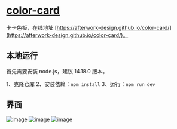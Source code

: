 # [color-card](https://afterwork-design.github.io/color-card/)

卡卡色板，在线地址 [https://afterwork-design.github.io/color-card/](https://afterwork-design.github.io/color-card/)。

## 本地运行

首先需要安装 node.js，建议 14.18.0 版本。

1、克隆仓库
2、安装依赖：`npm install`
3、运行：`npm run dev`

## 界面

![image](https://user-images.githubusercontent.com/37898750/202859447-7fa5c713-a7e5-4024-a969-898184f05b9c.png)
![image](https://user-images.githubusercontent.com/37898750/202859462-8f22b44f-608b-488e-a3ab-9f082fe00e06.png)
![image](https://user-images.githubusercontent.com/37898750/202859469-a6f23f11-6e66-49d2-80d8-03d2ab4eea32.png)
